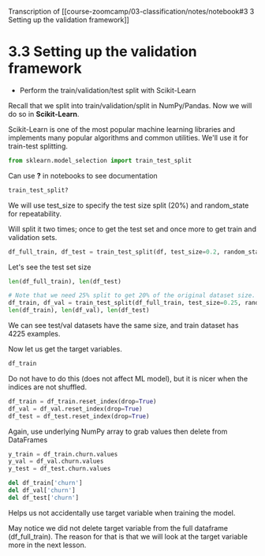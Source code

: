 Transcription of [[course-zoomcamp/03-classification/notes/notebook#3 3 Setting up the validation framework]]
# 3.3 Setting up the validation framework

* Perform the train/validation/test split with Scikit-Learn


Recall that we split into train/validation/split in NumPy/Pandas. Now we will do so in **Scikit-Learn**.

Scikit-Learn is one of the most popular machine learning libraries and implements many popular algorithms and common utilities. We'll use it for train-test splitting.

```python
from sklearn.model_selection import train_test_split
```

Can use **?** in notebooks to see documentation

```python
train_test_split?
```

We will use test_size to specify the test size split (20%) and random_state for repeatability.

Will split it two times; once to get the test set and once more to get train and validation sets.

```python
df_full_train, df_test = train_test_split(df, test_size=0.2, random_state=1)
```

Let's see the test set size

```python
len(df_full_train), len(df_test)
```

```python
# Note that we need 25% split to get 20% of the original dataset size.
df_train, df_val = train_test_split(df_full_train, test_size=0.25, random_state=1)
len(df_train), len(df_val), len(df_test)
```

We can see test/val datasets have the same size, and train dataset has 4225 examples.


Now let us get the target variables.

```python
df_train
```

Do not have to do this (does not affect ML model), but it is nicer when the indices are not shuffled.

```python
df_train = df_train.reset_index(drop=True)
df_val = df_val.reset_index(drop=True)
df_test = df_test.reset_index(drop=True)
```

Again, use underlying NumPy array to grab values then delete from DataFrames

```python
y_train = df_train.churn.values
y_val = df_val.churn.values
y_test = df_test.churn.values

del df_train['churn']
del df_val['churn']
del df_test['churn']
```

Helps us not accidentally use target variable when training the model.

May notice we did not delete target variable from the full dataframe (df_full_train). The reason for that is that we will look at the target variable more in the next lesson.

